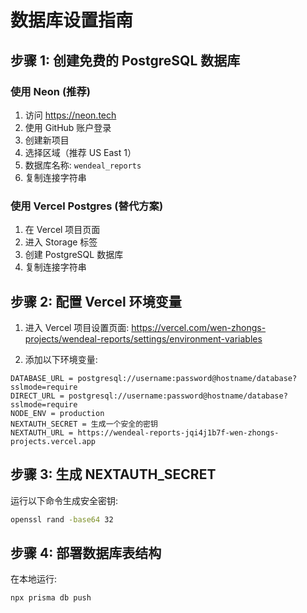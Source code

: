 # 数据库设置指南

## 步骤 1: 创建免费的 PostgreSQL 数据库

### 使用 Neon (推荐)
1. 访问 https://neon.tech
2. 使用 GitHub 账户登录
3. 创建新项目
4. 选择区域（推荐 US East 1）
5. 数据库名称: `wendeal_reports`
6. 复制连接字符串

### 使用 Vercel Postgres (替代方案)
1. 在 Vercel 项目页面
2. 进入 Storage 标签
3. 创建 PostgreSQL 数据库
4. 复制连接字符串

## 步骤 2: 配置 Vercel 环境变量

1. 进入 Vercel 项目设置页面:
   https://vercel.com/wen-zhongs-projects/wendeal-reports/settings/environment-variables

2. 添加以下环境变量:

```
DATABASE_URL = postgresql://username:password@hostname/database?sslmode=require
DIRECT_URL = postgresql://username:password@hostname/database?sslmode=require
NODE_ENV = production
NEXTAUTH_SECRET = 生成一个安全的密钥
NEXTAUTH_URL = https://wendeal-reports-jqi4j1b7f-wen-zhongs-projects.vercel.app
```

## 步骤 3: 生成 NEXTAUTH_SECRET
运行以下命令生成安全密钥:
```bash
openssl rand -base64 32
```

## 步骤 4: 部署数据库表结构
在本地运行:
```bash
npx prisma db push
```
